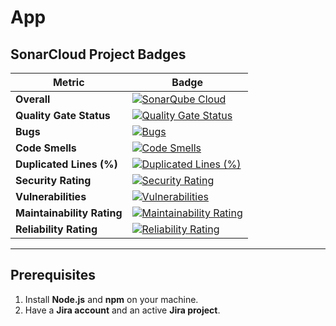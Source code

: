# **App**

## **SonarCloud Project Badges**

| **Metric**               | **Badge**                                                                                                                                                            |
|---------------------------|--------------------------------------------------------------------------------------------------------------------------------------------------------------------|
| **Overall**              | [![SonarQube Cloud](https://sonarcloud.io/images/project_badges/sonarcloud-light.svg)](https://sonarcloud.io/summary/new_code?id=medaminecheikh_esp_reclamation)    |
| **Quality Gate Status**  | [![Quality Gate Status](https://sonarcloud.io/api/project_badges/measure?project=medaminecheikh_esp_reclamation&metric=alert_status)](https://sonarcloud.io/summary/new_code?id=medaminecheikh_esp_reclamation) |
| **Bugs**                 | [![Bugs](https://sonarcloud.io/api/project_badges/measure?project=medaminecheikh_esp_reclamation&metric=bugs)](https://sonarcloud.io/summary/new_code?id=medaminecheikh_esp_reclamation)                    |
| **Code Smells**          | [![Code Smells](https://sonarcloud.io/api/project_badges/measure?project=medaminecheikh_esp_reclamation&metric=code_smells)](https://sonarcloud.io/summary/new_code?id=medaminecheikh_esp_reclamation)      |
| **Duplicated Lines (%)** | [![Duplicated Lines (%)](https://sonarcloud.io/api/project_badges/measure?project=medaminecheikh_esp_reclamation&metric=duplicated_lines_density)](https://sonarcloud.io/summary/new_code?id=medaminecheikh_esp_reclamation) |
| **Security Rating**      | [![Security Rating](https://sonarcloud.io/api/project_badges/measure?project=medaminecheikh_esp_reclamation&metric=security_rating)](https://sonarcloud.io/summary/new_code?id=medaminecheikh_esp_reclamation) |
| **Vulnerabilities**      | [![Vulnerabilities](https://sonarcloud.io/api/project_badges/measure?project=medaminecheikh_esp_reclamation&metric=vulnerabilities)](https://sonarcloud.io/summary/new_code?id=medaminecheikh_esp_reclamation) |
| **Maintainability Rating** | [![Maintainability Rating](https://sonarcloud.io/api/project_badges/measure?project=medaminecheikh_esp_reclamation&metric=sqale_rating)](https://sonarcloud.io/summary/new_code?id=medaminecheikh_esp_reclamation) |
| **Reliability Rating**   | [![Reliability Rating](https://sonarcloud.io/api/project_badges/measure?project=medaminecheikh_esp_reclamation&metric=reliability_rating)](https://sonarcloud.io/summary/new_code?id=medaminecheikh_esp_reclamation) |

---

## **Prerequisites**

1. Install **Node.js** and **npm** on your machine.
2. Have a **Jira account** and an active **Jira project**.
